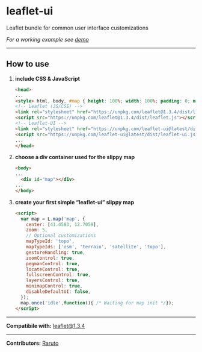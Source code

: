 # leaflet-ui
Leaflet bundle for common user interface customizations

_For a working example see [demo](https://raruto.github.io/examples/leaflet-ui/leaflet-ui.html)_

---

## How to use

1. **include CSS & JavaScript**
    ```html
    <head>
    ...
    <style> html, body, #map { height: 100%; width: 100%; padding: 0; margin: 0; } </style>
    <!-- Leaflet (JS/CSS) -->
    <link rel="stylesheet" href="https://unpkg.com/leaflet@1.3.4/dist/leaflet.css">
    <script src="https://unpkg.com/leaflet@1.3.4/dist/leaflet.js"></script>
    <!-- Leaflet-UI -->
    <link rel="stylesheet" href="https://unpkg.com/leaflet-ui@latest/dist/leaflet-ui.css">
    <script src="https://unpkg.com/leaflet-ui@latest/dist/leaflet-ui.js"></script>
    ...
    </head>
    ```
2. **choose a div container used for the slippy map**
    ```html
    <body>
    ...
	  <div id="map"></div>
    ...
    </body>
    ```
3. **create your first simple “leaflet-ui” slippy map**
    ```html
    <script>
      var map = L.map('map', {
        center: [41.4583, 12.7059],
        zoom: 5,
        // Optional customizations
        mapTypeId: 'topo',
        mapTypeIds: ['osm', 'terrain', 'satellite', 'topo'],
        gestureHandling: true,
        zoomControl: true,
        pegmanControl: true,
        locateControl: true,
        fullscreenControl: true,
        layersControl: true,
        minimapControl: true,
        disableDefaultUI: false,
      });
      map.once('idle',function(){ /* Waiting for map init */});
    </script>
    ```

---

**Compatibile with:** leaflet@1.3.4

---

**Contributors:** [Raruto](https://github.com/Raruto/leaflet-ui)
